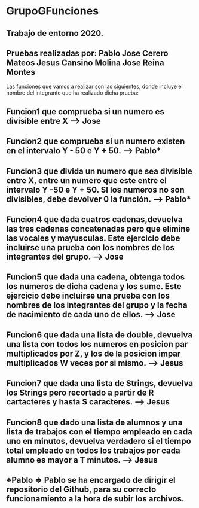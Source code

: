 # GrupoGFunciones
Trabajo de entorno 2020.
-----------------------------------------------------------------------
Pruebas realizadas por: 
Pablo Jose Cerero Mateos 
Jesus Cansino Molina
Jose Reina Montes
-------------------------------------------------------------------------

Las funciones que vamos a realizar son las siguientes, donde incluye el nombre del integrante que ha realizado dicha prueba:


Funcion1 que comprueba si un numero es divisible entre X  --> Jose
----------------------------------------------------------------------------
Funcion2 que comprueba si un numero existen en el intervalo Y - 50 e Y + 50. --> Pablo*
----------------------------------------------------------------------------
Funcion3 que divida un numero que sea divisible entre X, entre un numero que este entre el intervalo Y -50 e Y + 50. SI los numeros no son divisibles, debe devolver 0 la función. --> Pablo*
----------------------------------------------------------------------------
Funcion4 que dada cuatros cadenas,devuelva las tres cadenas concatenadas pero que elimine las vocales y mayusculas. Este ejercicio debe incluirse una prueba con los nombres de los integrantes del grupo. --> Jose
----------------------------------------------------------------------------
Funcion5 que dada una cadena, obtenga todos los numeros de dicha cadena y los sume. Este ejercicio debe incluirse una prueba con los nombres de los integrantes del grupo y la fecha de nacimiento de cada uno de ellos. --> Jose
----------------------------------------------------------------------------
Funcion6 que dada una lista de double, devuelva una lista con todos los numeros en posicion par multiplicados por Z, y los de la posicion impar multiplicados W veces por si mismo. --> Jesus
----------------------------------------------------------------------------
Funcion7 que dada una lista de Strings, devuelva los Strings pero recortado a partir de R cartacteres y hasta S caracteres. --> Jesus
----------------------------------------------------------------------------
Funcion8 que dado una lista de alumnos y una lista de trabajos con el tiempo empleado en cada uno en minutos, devuelva verdadero si el tiempo total empleado en todos los trabajos por cada alumno es mayor a T minutos. --> Jesus
----------------------------------------------------------------------------

*Pablo => Pablo se ha encargado de dirigir el repositorio del Github, para su correcto funcionamiento a la hora de subir los archivos.
----------------------------------------------------------------------------